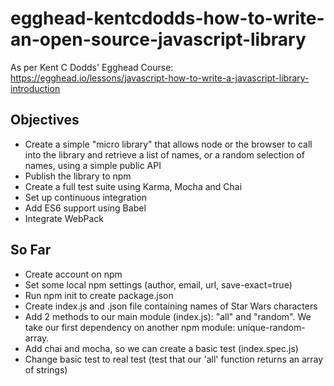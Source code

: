 # egghead-kentcdodds-how-to-write-an-open-source-javascript-library
As per Kent C Dodds' Egghead Course: https://egghead.io/lessons/javascript-how-to-write-a-javascript-library-introduction

## Objectives
* Create a simple "micro library" that allows node or the browser to call into the library and retrieve a list of names, or a random selection of names, using a simple public API
* Publish the library to npm
* Create a full test suite using Karma, Mocha and Chai
* Set up continuous integration
* Add ES6 support using Babel
* Integrate WebPack

## So Far
* Create account on npm
* Set some local npm settings (author, email, url, save-exact=true)
* Run npm init to create package.json
* Create index.js and .json file containing names of Star Wars characters
* Add 2 methods to our main module (index.js): "all" and "random". We take our first dependency on another npm module: unique-random-array.
* Add chai and mocha, so we can create a basic test (index.spec.js)
* Change basic test to real test (test that our 'all' function returns an array of strings)
